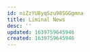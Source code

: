```yaml
---
id: niZzYU8yqSzu98SGGgmna
title: Liminal News
desc: ''
updated: 1639759645946
created: 1639759645946
---
```


